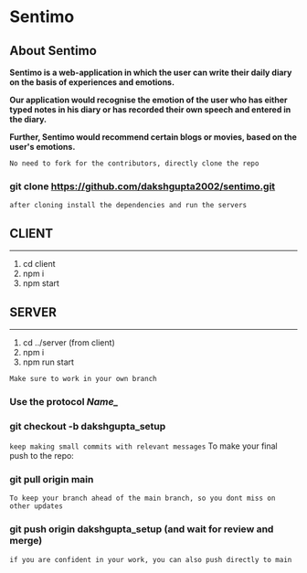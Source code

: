 # Sentimo

## About Sentimo 
**Sentimo is a web-application in which the user can write their daily diary on the basis of experiences and emotions.**

**Our application would recognise the emotion of the user who has either typed notes in his diary or has recorded their own speech and entered in the diary.** 

**Further, Sentimo would recommend certain blogs or movies, based on the user's emotions.**


``No need to fork for the contributors, directly clone the repo``
### git clone https://github.com/dakshgupta2002/sentimo.git

``after cloning install the dependencies and run the servers``

## CLIENT 
________________________________________________
1) cd client   
2) npm i   
3) npm start  

## SERVER 
_______________________________________________
1) cd ../server  (from client) 
2) npm i   
3) npm run start 

``Make sure to work in your own branch``
### Use the protocol *Name_<Functionality>*
### git checkout -b dakshgupta_setup  
``keep making small commits with relevant messages``
 To make your final push to the repo:
### git pull origin main 
  ``To keep your branch ahead of the main branch, so you dont miss on other updates``
### git push origin dakshgupta_setup (and wait for review and merge)
``if you are confident in your work, you can also push directly to main``
